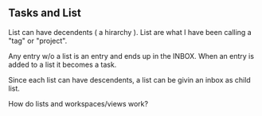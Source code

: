 ## Tasks and List

List can have decendents ( a hirarchy ). List are what I have been calling a "tag" or "project".

Any entry w/o a list is an entry and ends up in the INBOX. When an entry is added to a list it becomes a task. 

Since each list can have descendents, a list can be givin an inbox as child list.

How do lists and workspaces/views work?
